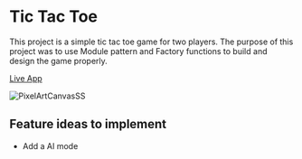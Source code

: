 # Tic Tac Toe

This project is a simple tic tac toe game for two players. The purpose of this project was to use Module pattern and Factory functions to build and design the game properly.

[Live App](https://lethalos.github.io/tic-tac-toe/)

![PixelArtCanvasSS](https://user-images.githubusercontent.com/48806820/229296361-ca357884-e4c7-44d9-bdb3-a441c5830c66.png)

## Feature ideas to implement

- Add a AI mode

